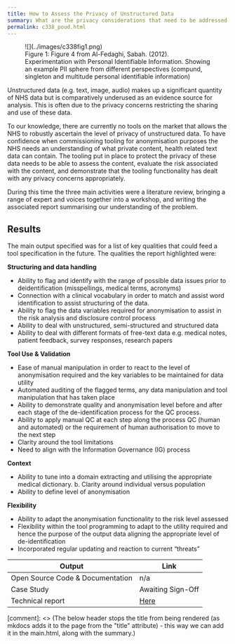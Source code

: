 ```yaml
---
title: How to Assess the Privacy of Unstructured Data
summary: What are the privacy considerations that need to be addressed when dealing with unstructured healthcare text data 
permalink: c338_poud.html
---
```


<figure markdown>
![](../images/c338fig1.png)
<figcaption>Figure 1: Figure 4 from Al-Fedaghi, Sabah. (2012). Experimentation with Personal Identifiable Information. Showing an example PII sphere from different perspectives (compund, singleton and multitude personal identifiable information)</figcaption>
</figure>

Unstructured data (e.g. text, image, audio) makes up a significant quantity of NHS data but is comparatively underused as an evidence source for analysis. This is often due to the privacy concerns restricting the sharing and use of these data.  

To our knowledge, there are currently no tools on the market that allows the NHS to robustly ascertain the level of privacy of unstructured data. To have confidence when commissioning tooling for anonymisation purposes the NHS needs an understanding of what private content, health related text data can contain. The tooling put in place to protect the privacy of these data needs to be able to assess the content, evaluate the risk associated with the content, and demonstrate that the tooling functionality has dealt with any privacy concerns appropriately.  

During this time the three main activities were a literature review, bringing a range of expert and voices together into a workshop, and writing the associated report summarising our understanding of the problem.  

## Results 

The main output specified was for a list of key qualities that could feed a tool specification in the future.  The qualities the report highlighted were:  

**Structuring and data handling**

* Ability to flag and identify with the range of possible data issues prior to deidentification (misspellings, medical terms, acronyms)  
* Connection with a clinical vocabulary in order to match and assist word identification to assist structuring of the data.  
* Ability to flag the data variables required for anonymisation to assist in the risk analysis and disclosure control process  
* Ability to deal with unstructured, semi-structured and structured data  
* Ability to deal with different formats of free-text data e.g. medical notes, patient feedback, survey responses, research papers  

**Tool Use & Validation**  

* Ease of manual manipulation in order to react to the level of anonymisation required and the key variables to be maintained for data utility  
* Automated auditing of the flagged terms, any data manipulation and tool manipulation that has taken place  
* Ability to demonstrate quality and anonymisation level before and after each stage of the de-identification process for the QC process.  
* Ability to apply manual QC at each step along the process QC (human and automated) or the requirement of human authorisation to move to the next step  
* Clarity around the tool limitations  
* Need to align with the Information Governance (IG) process  

**Context**  

* Ability to tune into a domain extracting and utilising the appropriate medical dictionary. b. Clarity around individual versus population  
* Ability to define level of anonymisation  
 
**Flexibility** 

* Ability to adapt the anonymisation functionality to the risk level assessed  
* Flexibility within the tool programming to adapt to the utility required and hence the purpose of the output data aligning the appropriate level of de-identification  
* Incorporated regular updating and reaction to current “threats” 


| Output | Link | 
| ---- | ---- |
| Open Source Code & Documentation | n/a |
| Case Study | Awaiting Sign-Off |
| Technical report | [Here](https://github.com/nhsx/PrivacyFingerprint/blob/main/reports/PrivacyOfUnstructuredDataReport_Nov2022.pdf) |

[comment]: <> (The below header stops the title from being rendered (as mkdocs adds it to the page from the "title" attribute) - this way we can add it in the main.html, along with the summary.)
#